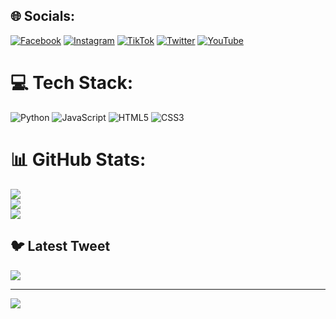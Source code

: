 

## 🌐 Socials:
[![Facebook](https://img.shields.io/badge/Facebook-%231877F2.svg?logo=Facebook&logoColor=white)](https://facebook.com/RnSva) [![Instagram](https://img.shields.io/badge/Instagram-%23E4405F.svg?logo=Instagram&logoColor=white)](https://instagram.com/_ReSv3) [![TikTok](https://img.shields.io/badge/TikTok-%23000000.svg?logo=TikTok&logoColor=white)](https://tiktok.com/_ReSv3) [![Twitter](https://img.shields.io/badge/Twitter-%231DA1F2.svg?logo=Twitter&logoColor=white)](https://twitter.com/_ReSv3) [![YouTube](https://img.shields.io/badge/YouTube-%23FF0000.svg?logo=YouTube&logoColor=white)](https://youtube.com/_ReSv3) 

# 💻 Tech Stack:
![Python](https://img.shields.io/badge/python-3670A0?style=for-the-badge&logo=python&logoColor=ffdd54) ![JavaScript](https://img.shields.io/badge/javascript-%23323330.svg?style=for-the-badge&logo=javascript&logoColor=%23F7DF1E) ![HTML5](https://img.shields.io/badge/html5-%23E34F26.svg?style=for-the-badge&logo=html5&logoColor=white) ![CSS3](https://img.shields.io/badge/css3-%231572B6.svg?style=for-the-badge&logo=css3&logoColor=white)
# 📊 GitHub Stats:
![](https://github-readme-stats.vercel.app/api?username=ReSvGh&theme=tokyonight&hide_border=false&include_all_commits=false&count_private=true)<br/>
![](https://github-readme-streak-stats.herokuapp.com/?user=ReSvGh&theme=tokyonight&hide_border=false)<br/>
![](https://github-readme-stats.vercel.app/api/top-langs/?username=ReSvGh&theme=tokyonight&hide_border=false&include_all_commits=false&count_private=true&layout=compact)

## 🐦 Latest Tweet
[![](https://gtce.itsvg.in/api?username=@_RsV3)](https://github.com/VishwaGauravIn/github-twitter-card-embed)

---
[![](https://visitcount.itsvg.in/api?id=ReSvGh&icon=0&color=10)](https://visitcount.itsvg.in)

<!-- Proudly created with GPRM ( https://gprm.itsvg.in ) -->
